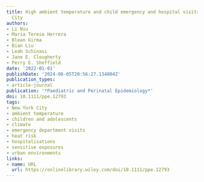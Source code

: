 ```yaml
---
title: High ambient temperature and child emergency and hospital visits in New York
  City
authors:
- Li Niu
- Maria Teresa Herrera
- Blean Girma
- Bian Liu
- Leah Schinasi
- Jane E. Clougherty
- Perry E. Sheffield
date: '2022-01-01'
publishDate: '2024-06-05T20:56:27.134804Z'
publication_types:
- article-journal
publication: '*Paediatric and Perinatal Epidemiology*'
doi: 10.1111/ppe.12793
tags:
- New York City
- ambient temperature
- children and adolescents
- climate
- emergency department visits
- heat risk
- hospitalisations
- sensitive exposures
- urban environments
links:
- name: URL
  url: https://onlinelibrary.wiley.com/doi/10.1111/ppe.12793
---
```

